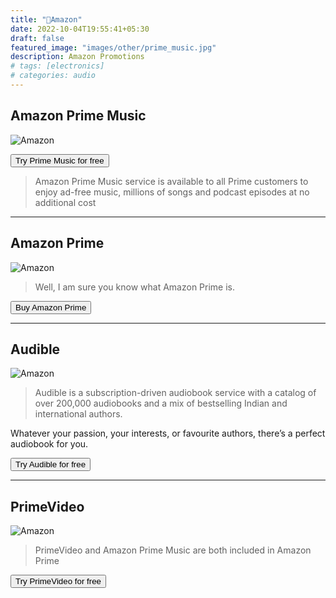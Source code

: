 ```yaml
---
title: "🛒Amazon"
date: 2022-10-04T19:55:41+05:30
draft: false
featured_image: "images/other/prime_music.jpg"
description: Amazon Promotions
# tags: [electronics]
# categories: audio
---
```

<link rel="stylesheet" href="/styles.css">

## Amazon Prime Music

![Amazon](/images/other/prime_music_banner.jpg)

<button class="button-58" role="button" onclick="location.href='http://amazon.in/music/prime?tag=jinjja-21'">Try Prime Music for free</button>

> Amazon Prime Music service is available to all Prime customers to enjoy ad-free music, millions of songs and podcast episodes at no additional cost
___

## Amazon Prime

![Amazon](/images/other/prime_banner.jpg)

> Well, I am sure you know what Amazon Prime is.

<button class="button-58" role="button" onclick="location.href='https://www.amazon.in/tryprime?tag=jinjja-21'">Buy Amazon Prime</button>
___

## Audible

![Amazon](/images/other/audible_post.jpg)

> Audible is a subscription-driven audiobook service with a catalog of over 200,000 audiobooks and a mix of bestselling Indian and international authors. 

Whatever your passion, your interests, or favourite authors, there’s a perfect audiobook for you. 

<button class="button-58" role="button" onclick="location.href='https://www.amazon.in/tryprime?tag=jinjja-21'">Try Audible for free</button>
___

## PrimeVideo

![Amazon](/images/other/primevideo.jpg)

> PrimeVideo and Amazon Prime Music are both included in Amazon Prime

<button class="button-58" role="button" onclick="location.href='https://primevideo.com?tag=jinjja-21'">Try PrimeVideo for free</button>